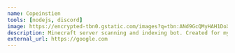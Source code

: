 ```yaml
---
name: Copeinstien
tools: [nodejs, discord]
image: https://encrypted-tbn0.gstatic.com/images?q=tbn:ANd9GcQMyHAH1DoXxTHgiZ_R6mYzW5H7dMzHcozT3A&s
description: Minecraft server scanning and indexing bot. Created for my minecraft server exploration project.
external_url: https://google.com
---
```

